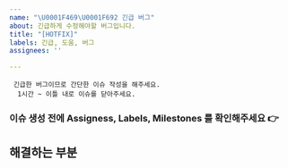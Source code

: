 ```yaml
---
name: "\U0001F469‍\U0001F692 긴급 버그"
about: 긴급하게 수정해야할 버그입니다.
title: "[HOTFIX]"
labels: 긴급, 도움, 버그
assignees: ''

---
```


```
 긴급한 버그이므로 간단한 이슈 작성을 해주세요.
  1시간 ~ 이틀 내로 이슈를 닫아주세요.
```

### 이슈 생성 전에 Assigness, Labels, Milestones 를 확인해주세요 👉

## 해결하는 부분
